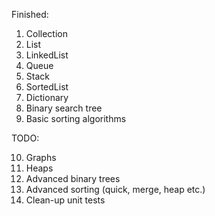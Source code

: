 Finished:

1) Collection
2) List
3) LinkedList
4) Queue
5) Stack
6) SortedList
7) Dictionary
8) Binary search tree
9) Basic sorting algorithms

TODO:

10) Graphs
11) Heaps
12) Advanced binary trees
13) Advanced sorting (quick, merge, heap etc.)
14) Clean-up unit tests
